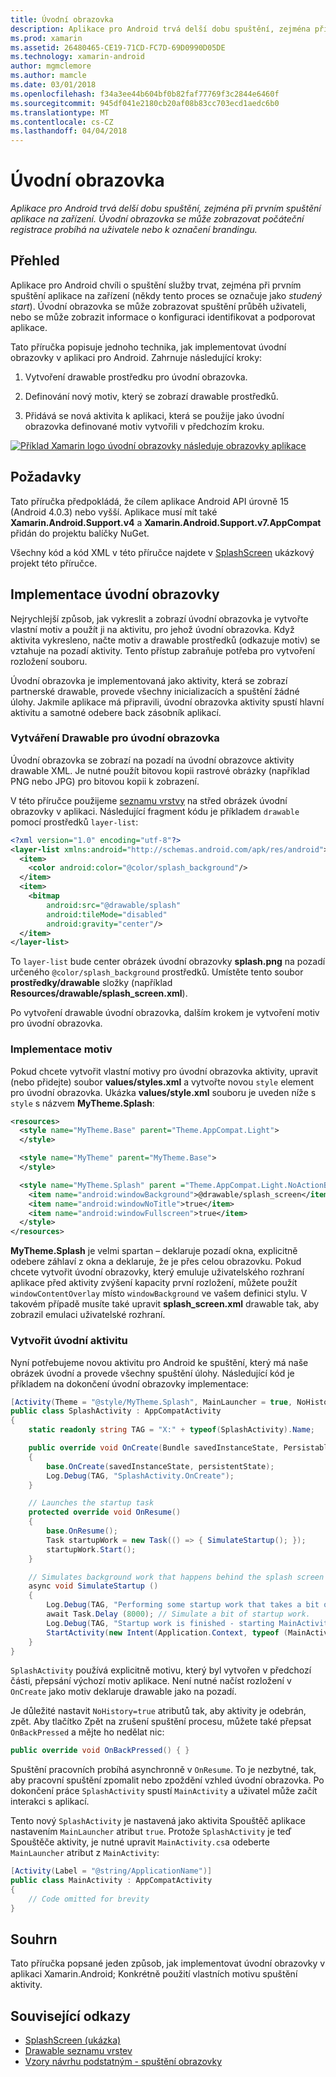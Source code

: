 ```yaml
---
title: Úvodní obrazovka
description: Aplikace pro Android trvá delší dobu spuštění, zejména při prvním spuštění aplikace na zařízení. Úvodní obrazovka se může zobrazovat počáteční registrace probíhá na uživatele nebo k označení brandingu.
ms.prod: xamarin
ms.assetid: 26480465-CE19-71CD-FC7D-69D0990D05DE
ms.technology: xamarin-android
author: mgmclemore
ms.author: mamcle
ms.date: 03/01/2018
ms.openlocfilehash: f34a3ee44b604bf0b82faf77769f3c2844e6460f
ms.sourcegitcommit: 945df041e2180cb20af08b83cc703ecd1aedc6b0
ms.translationtype: MT
ms.contentlocale: cs-CZ
ms.lasthandoff: 04/04/2018
---
```

# <a name="splash-screen"></a>Úvodní obrazovka

_Aplikace pro Android trvá delší dobu spuštění, zejména při prvním spuštění aplikace na zařízení. Úvodní obrazovka se může zobrazovat počáteční registrace probíhá na uživatele nebo k označení brandingu._


## <a name="overview"></a>Přehled

Aplikace pro Android chvíli o spuštění služby trvat, zejména při prvním spuštění aplikace na zařízení (někdy tento proces se označuje jako _studený start_). Úvodní obrazovka se může zobrazovat spuštění průběh uživateli, nebo se může zobrazit informace o konfiguraci identifikovat a podporovat aplikace.

Tato příručka popisuje jednoho technika, jak implementovat úvodní obrazovky v aplikaci pro Android. Zahrnuje následující kroky:

1.  Vytvoření drawable prostředku pro úvodní obrazovka.

2.  Definování nový motiv, který se zobrazí drawable prostředků.

3.  Přidává se nová aktivita k aplikaci, která se použije jako úvodní obrazovka definované motiv vytvořili v předchozím kroku.

[![Příklad Xamarin logo úvodní obrazovky následuje obrazovky aplikace](splash-screen-images/splashscreen-01-sml.png)](splash-screen-images/splashscreen-01.png#lightbox)


## <a name="requirements"></a>Požadavky

Tato příručka předpokládá, že cílem aplikace Android API úrovně 15 (Android 4.0.3) nebo vyšší. Aplikace musí mít také **Xamarin.Android.Support.v4** a **Xamarin.Android.Support.v7.AppCompat** přidán do projektu balíčky NuGet.

Všechny kód a kód XML v této příručce najdete v [SplashScreen](https://developer.xamarin.com/samples/monodroid/SplashScreen) ukázkový projekt této příručce.


## <a name="implementing-a-splash-screen"></a>Implementace úvodní obrazovky

Nejrychlejší způsob, jak vykreslit a zobrazí úvodní obrazovka je vytvořte vlastní motiv a použít ji na aktivitu, pro jehož úvodní obrazovka. Když aktivita vykresleno, načte motiv a drawable prostředků (odkazuje motiv) se vztahuje na pozadí aktivity. Tento přístup zabraňuje potřeba pro vytvoření rozložení souboru.

Úvodní obrazovka je implementovaná jako aktivity, která se zobrazí partnerské drawable, provede všechny inicializacích a spuštění žádné úlohy. Jakmile aplikace má připravili, úvodní obrazovka aktivity spustí hlavní aktivitu a samotné odebere back zásobník aplikací.


### <a name="creating-a-drawable-for-the-splash-screen"></a>Vytváření Drawable pro úvodní obrazovka

Úvodní obrazovka se zobrazí na pozadí na úvodní obrazovce aktivity drawable XML. Je nutné použít bitovou kopii rastrové obrázky (například PNG nebo JPG) pro bitovou kopii k zobrazení.

V této příručce použijeme [seznamu vrstvy](http://developer.android.com/guide/topics/resources/drawable-resource.html#LayerList) na střed obrázek úvodní obrazovky v aplikaci. Následující fragment kódu je příkladem `drawable` pomocí prostředků `layer-list`:

```xml
<?xml version="1.0" encoding="utf-8"?>
<layer-list xmlns:android="http://schemas.android.com/apk/res/android">
  <item>
    <color android:color="@color/splash_background"/>
  </item>
  <item>
    <bitmap
        android:src="@drawable/splash"
        android:tileMode="disabled"
        android:gravity="center"/>
  </item>
</layer-list>
```

To `layer-list` bude center obrázek úvodní obrazovky **splash.png** na pozadí určeného `@color/splash_background` prostředků.
Umístěte tento soubor **prostředky/drawable** složky (například **Resources/drawable/splash_screen.xml**).

Po vytvoření drawable úvodní obrazovka, dalším krokem je vytvoření motiv pro úvodní obrazovka.


### <a name="implementing-a-theme"></a>Implementace motiv

Pokud chcete vytvořit vlastní motivy pro úvodní obrazovka aktivity, upravit (nebo přidejte) soubor **values/styles.xml** a vytvořte novou `style` element pro úvodní obrazovka. Ukázka **values/style.xml** souboru je uveden níže s `style` s názvem **MyTheme.Splash**:

```xml
<resources>
  <style name="MyTheme.Base" parent="Theme.AppCompat.Light">
  </style>

  <style name="MyTheme" parent="MyTheme.Base">
  </style>

  <style name="MyTheme.Splash" parent ="Theme.AppCompat.Light.NoActionBar">
    <item name="android:windowBackground">@drawable/splash_screen</item>
    <item name="android:windowNoTitle">true</item>
    <item name="android:windowFullscreen">true</item>
  </style>
</resources>
```

**MyTheme.Splash** je velmi spartan &ndash; deklaruje pozadí okna, explicitně odebere záhlaví z okna a deklaruje, že je přes celou obrazovku. Pokud chcete vytvořit úvodní obrazovky, který emuluje uživatelského rozhraní aplikace před aktivity zvýšení kapacity první rozložení, můžete použít `windowContentOverlay` místo `windowBackground` ve vašem definici stylu. V takovém případě musíte také upravit **splash_screen.xml** drawable tak, aby zobrazil emulaci uživatelské rozhraní.


### <a name="create-a-splash-activity"></a>Vytvořit úvodní aktivitu

Nyní potřebujeme novou aktivitu pro Android ke spuštění, který má naše obrázek úvodní a provede všechny spuštění úlohy. Následující kód je příkladem na dokončení úvodní obrazovky implementace:

```csharp
[Activity(Theme = "@style/MyTheme.Splash", MainLauncher = true, NoHistory = true)]
public class SplashActivity : AppCompatActivity
{
    static readonly string TAG = "X:" + typeof(SplashActivity).Name;

    public override void OnCreate(Bundle savedInstanceState, PersistableBundle persistentState)
    {
        base.OnCreate(savedInstanceState, persistentState);
        Log.Debug(TAG, "SplashActivity.OnCreate");
    }

    // Launches the startup task
    protected override void OnResume()
    {
        base.OnResume();
        Task startupWork = new Task(() => { SimulateStartup(); });
        startupWork.Start();
    }

    // Simulates background work that happens behind the splash screen
    async void SimulateStartup ()
    {
        Log.Debug(TAG, "Performing some startup work that takes a bit of time.");
        await Task.Delay (8000); // Simulate a bit of startup work.
        Log.Debug(TAG, "Startup work is finished - starting MainActivity.");
        StartActivity(new Intent(Application.Context, typeof (MainActivity)));
    }
}
```

`SplashActivity` používá explicitně motivu, který byl vytvořen v předchozí části, přepsání výchozí motiv aplikace.
Není nutné načíst rozložení v `OnCreate` jako motiv deklaruje drawable jako na pozadí.

Je důležité nastavit `NoHistory=true` atributů tak, aby aktivity je odebrán, zpět. Aby tlačítko Zpět na zrušení spuštění procesu, můžete také přepsat `OnBackPressed` a mějte ho nedělat nic:

```csharp
public override void OnBackPressed() { }
```

Spuštění pracovních probíhá asynchronně v `OnResume`. To je nezbytné, tak, aby pracovní spuštění zpomalit nebo zpoždění vzhled úvodní obrazovka. Po dokončení práce `SplashActivity` spustí `MainActivity` a uživatel může začít interakci s aplikací.

Tento nový `SplashActivity` je nastavená jako aktivita Spouštěč aplikace nastavením `MainLauncher` atribut `true`. Protože `SplashActivity` je teď Spouštěče aktivity, je nutné upravit `MainActivity.cs`a odeberte `MainLauncher` atribut z `MainActivity`:

```csharp
[Activity(Label = "@string/ApplicationName")]
public class MainActivity : AppCompatActivity
{
    // Code omitted for brevity
}
```


## <a name="summary"></a>Souhrn

Tato příručka popsané jeden způsob, jak implementovat úvodní obrazovky v aplikaci Xamarin.Android; Konkrétně použití vlastních motivu spuštění aktivity.


## <a name="related-links"></a>Související odkazy

- [SplashScreen (ukázka)](https://developer.xamarin.com/samples/monodroid/SplashScreen)
- [Drawable seznamu vrstev](http://developer.android.com/guide/topics/resources/drawable-resource.html#LayerList)
- [ Vzory návrhu podstatným - spuštění obrazovky](https://www.google.com/design/spec/patterns/launch-screens.html)
